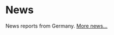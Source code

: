 # News
News reports from Germany. [More news...](https://webfan.de/#news)

<div webfan-rss-feeds="https://www.tagesschau.de/index~rss2.xml https://www.tagesschau.de/investigativ/index~rss2.xml https://www.tagesschau.de/faktenfinder/index~rss2.xml https://www.tagesschau.de/wissen/technologie/index~rss2.xml https://webfan.de/apps/io4/tools/feed/taz.php https://webfan.de/apps/io4/tools/feed/taz2.php" webfan-rss-headline="h3" webfan-rss-max-items="10" 
  style="max-height:2048px;"></div>
